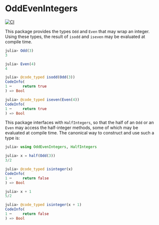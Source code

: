 # OddEvenIntegers

[![CI](https://github.com/jishnub/OddEvenIntegers.jl/actions/workflows/CI.yml/badge.svg)](https://github.com/jishnub/OddEvenIntegers.jl/actions/workflows/CI.yml)

This package provides the types `Odd` and `Even` that may wrap an integer. Using these types, the result of `isodd` and `iseven` may be evaluated at compile time.
```julia
julia> Odd(3)
3

julia> Even(4)
4

julia> @code_typed isodd(Odd(3))
CodeInfo(
1 ─     return true
) => Bool

julia> @code_typed iseven(Even(4))
CodeInfo(
1 ─     return true
) => Bool
```

This package interfaces with `HalfIntegers`, so that the half of an `Odd` or an `Even` may access the half-integer methods, some of which may be evaluated at compile time. The canonical way to construct and use such a type is:
```julia
julia> using OddEvenIntegers, HalfIntegers

julia> x = half(Odd(3))
3/2

julia> @code_typed isinteger(x)
CodeInfo(
1 ─     return false
) => Bool

julia> x + 1
5/2

julia> @code_typed isinteger(x + 1)
CodeInfo(
1 ─     return false
) => Bool
```
